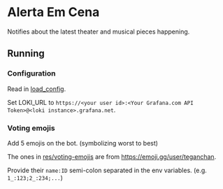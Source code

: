 # Alerta Em Cena

Notifies about the latest theater and musical pieces happening.

## Running

### Configuration

Read in [load_config](src/config/env_loader.rs).

Set LOKI_URL to `https://<your user id>:<Your Grafana.com API Token>@<loki instance>.grafana.net`.

### Voting emojis

Add 5 emojis on the bot. (symbolizing worst to best)

The ones in [res/voting-emojis](res/voting-emojis) are from https://emoji.gg/user/teganchan.

Provide their `name:ID` semi-colon separated in the env variables. (e.g. `1_:123;2_:234;...`)
